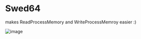 # Swed64
makes ReadProcessMemory and WriteProcessMemroy easier :)


![image](https://user-images.githubusercontent.com/44749604/209404940-3127fef4-568d-40df-8df0-ee2430e05782.png)
